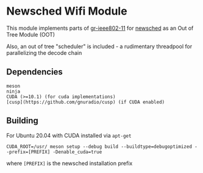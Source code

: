 # Newsched Wifi Module

This module implements parts of [gr-ieee802-11](https://github.com/bastibl/gr-ieee802-11) for [newsched](https://github.com/gnuradio/newsched) as an Out of Tree Module (OOT)

Also, an out of tree "scheduler" is included - a rudimentary threadpool for parallelizing the decode chain

## Dependencies

```
meson
ninja
CUDA (>=10.1) (for cuda implementations)
[cusp](https://github.com/gnuradio/cusp) (if CUDA enabled)
```

## Building

For Ubuntu 20.04 with CUDA installed via `apt-get`
```
CUDA_ROOT=/usr/ meson setup --debug build --buildtype=debugoptimized --prefix=[PREFIX] -Denable_cuda=true
```
where `[PREFIX]` is the newsched installation prefix

